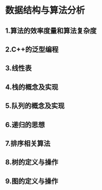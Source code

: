 # 数据结构与算法分析

## 1.算法的效率度量和算法复杂度

## 2.C++的泛型编程

## 3.线性表

## 4.栈的概念及实现

## 5.队列的概念及实现

## 6.递归的思想

## 7.排序相关算法

## 8.树的定义与操作

## 9.图的定义与操作
